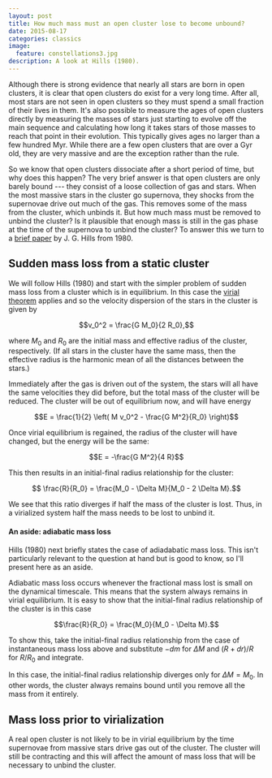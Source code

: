 ```yaml
---
layout: post
title: How much mass must an open cluster lose to become unbound?
date: 2015-08-17
categories: classics
image:
  feature: constellations3.jpg
description: A look at Hills (1980).
---
```


Although there is strong evidence that nearly all stars are born in open
clusters, it is clear that open clusters do exist for a very long time.
After all, most stars are not seen in open clusters so they must spend a
small fraction of their lives in them.  It's also possible to measure the
ages of open clusters directly by measuring the masses of stars just
starting to evolve off the main sequence and calculating how long it takes
stars of those masses to reach that point in their evolution.  This
typically gives ages no larger than a few hundred Myr.  While there are a
few open clusters that are over a Gyr old, they are very massive and are the
exception rather than the rule. 

So we know that open clusters dissociate after a short period of time, but
why does this happen?  The very brief answer is that open clusters are only
barely bound --- they consist of a loose collection of gas and stars.  When
the most massive stars in the cluster go supernova, they shocks from the
supernovae drive out much of the gas.  This removes some of the mass from
the cluster, which unbinds it.  But how much mass must be removed to unbind
the cluster?  Is it plausible that enough mass is still in the gas phase at
the time of the supernova to unbind the cluster?  To answer this we turn to
a [brief paper][1] by J. G. Hills from 1980. 

## Sudden mass loss from a static cluster

We will follow Hills (1980) and start with the simpler problem of sudden
mass loss from a cluster which is in equilibrium.  In this case the [virial
theorem][2] applies and so the velocity dispersion of the stars in the
cluster is given by

$$v_0^2 = \frac{G M_0}{2 R_0},$$

where $M_0$ and $R_0$ are the initial mass and effective radius of the
cluster, respectively.  (If all stars in the cluster have the same mass,
then the effective radius is the harmonic mean of all the distances between
the stars.)

Immediately after the gas is driven out of the system, the stars will all
have the same velocities they did before, but the total mass of the cluster
will be reduced.  The cluster will be out of equilibrium now, and will have
energy

$$E = \frac{1}{2} \left( M v_0^2 - \frac{G M^2}{R_0} \right)$$

Once virial equilibrium is regained, the radius of the cluster will have
changed, but the energy will be the same:

$$E = -\frac{G M^2}{4 R}$$

This then results in an initial-final radius relationship for the cluster:

$$ \frac{R}{R_0} = \frac{M_0 - \Delta M}{M_0 - 2 \Delta M}.$$

We see that this ratio diverges if half the mass of the cluster is lost.
Thus, in a virialized system half the mass needs to be lost to unbind it.

#### An aside: adiabatic mass loss

Hills (1980) next briefly states the case of adiadabatic mass loss.  This
isn't particularly relevant to the question at hand but is good to know, so
I'll present here as an aside.

Adiabatic mass loss occurs whenever the fractional mass lost is small on the
dynamical timescale.  This means that the system always remains in virial
equilibrium.  It is easy to show that the initial-final radius relationship
of the cluster is in this case

$$\frac{R}{R_0} = \frac{M_0}{M_0 - \Delta M}.$$

To show this, take the initial-final radius relationship from the case of
instantaneous mass loss above and substitute $-dm$ for $\Delta M$ and $(R +
dr) / R$ for $R/R_0$ and integrate.

In this case, the initial-final radius relationship diverges only for
$\Delta M = M_0$.  In other words, the cluster always remains bound until
you remove all the mass from it entirely. 

## Mass loss prior to virialization

A real open cluster is not likely to be in virial equilibrium by the time
supernovae from massive stars drive gas out of the cluster.  The cluster
will still be contracting and this will affect the amount of mass loss that
will be necessary to unbind the cluster.



[1]: http://adsabs.harvard.edu/abs/1980ApJ...235..986H
[2]: https://en.wikipedia.org/wiki/Virial_theorem
